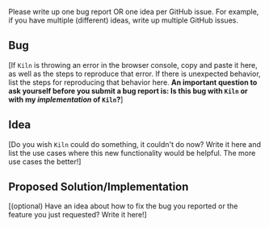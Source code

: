 Please write up one bug report OR one idea per GitHub issue. For example, if you have multiple (different) ideas, write up multiple GitHub issues.

## Bug
[If `Kiln` is throwing an error in the browser console, copy and paste it here, as well as the steps to reproduce that error. If there is unexpected behavior, list the steps for reproducing that behavior here. **An important question to ask yourself before you submit a bug report is: Is this bug with `Kiln` or with my *implementation* of `Kiln`?**]

## Idea
[Do you wish `Kiln` could do something, it couldn't do now? Write it here and list the use cases where this new functionality would be helpful. The more use cases the better!]

## Proposed Solution/Implementation
[(optional) Have an idea about how to fix the bug you reported or the feature you just requested? Write it here!]
